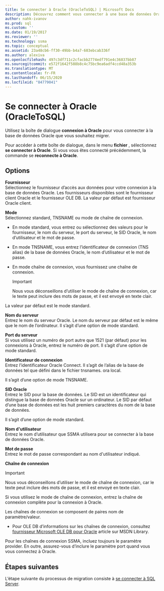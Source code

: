 ```yaml
---
title: Se connecter à Oracle (OracleToSQL) | Microsoft Docs
description: Découvrez comment vous connecter à une base de données Oracle pour commencer la migration à l’aide de SSMA pour Oracle. Utilisez la boîte de dialogue Connexion à Oracle.
author: nahk-ivanov
ms.prod: sql
ms.custom: ''
ms.date: 01/19/2017
ms.reviewer: ''
ms.technology: ssma
ms.topic: conceptual
ms.assetid: 23a48cb6-ff30-49bb-b4a7-603ebcab336f
ms.author: alexiva
ms.openlocfilehash: 497c3df711c2cfacbb2774edf791e4c36837bb87
ms.sourcegitcommit: e572f1642f588b8c4c75bc9ea6adf4ccd48a353b
ms.translationtype: MT
ms.contentlocale: fr-FR
ms.lasthandoff: 06/15/2020
ms.locfileid: "84779041"
---
```

# <a name="connect-to-oracle-oracletosql"></a>Se connecter à Oracle (OracleToSQL)

Utilisez la boîte de dialogue **connexion à Oracle** pour vous connecter à la base de données Oracle que vous souhaitez migrer.

Pour accéder à cette boîte de dialogue, dans le menu **fichier** , sélectionnez **se connecter à Oracle**. Si vous vous êtes connecté précédemment, la commande se **reconnecte à Oracle**.

## <a name="options"></a>Options

**Fournisseur**  
Sélectionnez le fournisseur d’accès aux données pour votre connexion à la base de données Oracle. Les fournisseurs disponibles sont le fournisseur client Oracle et le fournisseur OLE DB. La valeur par défaut est fournisseur Oracle client.

**Mode**  
Sélectionnez standard, TNSNAME ou mode de chaîne de connexion.

- En mode standard, vous entrez ou sélectionnez des valeurs pour le fournisseur, le nom du serveur, le port du serveur, le SID Oracle, le nom d’utilisateur et le mot de passe.
- En mode TNSNAME, vous entrez l’identificateur de connexion (TNS alias) de la base de données Oracle, le nom d’utilisateur et le mot de passe.
- En mode chaîne de connexion, vous fournissez une chaîne de connexion.

  > [!IMPORTANT]
  > Nous vous déconseillons d’utiliser le mode de chaîne de connexion, car le texte peut inclure des mots de passe, et il est envoyé en texte clair.

La valeur par défaut est le mode standard.

**Nom du serveur**  
Entrez le nom du serveur Oracle. Le nom du serveur par défaut est le même que le nom de l’ordinateur. Il s’agit d’une option de mode standard.

**Port du serveur**  
Si vous utilisez un numéro de port autre que 1521 (par défaut) pour les connexions à Oracle, entrez le numéro de port. Il s’agit d’une option de mode standard.

**Identificateur de connexion**  
Entrez l’identificateur Oracle Connect. Il s’agit de l’alias de la base de données tel que défini dans le fichier tnsnames. ora local.

Il s’agit d’une option de mode TNSNAME.

**SID Oracle**  
Entrez le SID pour la base de données. Le SID est un identificateur qui distingue la base de données Oracle sur un ordinateur. Le SID par défaut d’une base de données est les huit premiers caractères du nom de la base de données.

Il s’agit d’une option de mode standard.

**Nom d'utilisateur**  
Entrez le nom d’utilisateur que SSMA utilisera pour se connecter à la base de données Oracle.

**Mot de passe**  
Entrez le mot de passe correspondant au nom d'utilisateur indiqué.

**Chaîne de connexion**  
> [!IMPORTANT]
> Nous vous déconseillons d’utiliser le mode de chaîne de connexion, car le texte peut inclure des mots de passe, et il est envoyé en texte clair.

Si vous utilisez le mode de chaîne de connexion, entrez la chaîne de connexion complète pour la connexion à Oracle.

Les chaînes de connexion se composent de paires nom de paramètre/valeur.

- Pour OLE DB d’informations sur les chaînes de connexion, consultez [fournisseur Microsoft OLE DB pour Oracle](https://go.microsoft.com/fwlink/?LinkId=85640) article sur MSDN Library.

Pour les chaînes de connexion SSMA, incluez toujours le paramètre provider. En outre, assurez-vous d’inclure le paramètre port quand vous vous connectez à Oracle.

## <a name="next-steps"></a>Étapes suivantes

L’étape suivante du processus de migration consiste à [se connecter à SQL Server](connect-to-sql-server-oracletosql.md).
